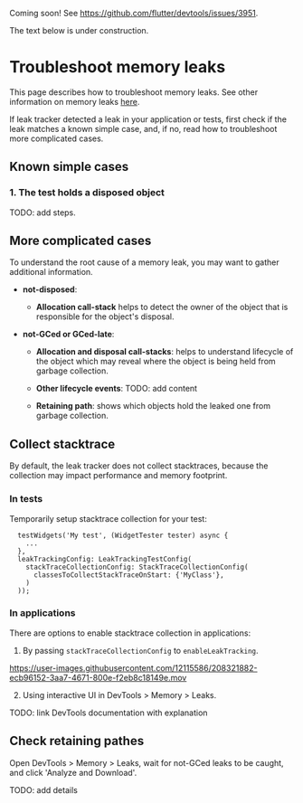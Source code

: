 Coming soon! See https://github.com/flutter/devtools/issues/3951.

The text below is under construction.

# Troubleshoot memory leaks

This page describes how to troubleshoot memory leaks. See other information on memory leaks [here](../README.md).

If leak tracker detected a leak in your application or tests, first check if the leak matches a known simple case, and, if no,
read how to troubleshoot more complicated cases.

## Known simple cases

### 1. The test holds a disposed object

TODO: add steps.

## More complicated cases

To understand the root cause of a memory leak, you may want to gather additional information.

- **not-disposed**:

    - **Allocation call-stack** helps to detect
        the owner of the object that is responsible for the object's disposal.

- **not-GCed or GCed-late**:

    - **Allocation and disposal call-stacks**: helps to understand lifecycle of the
        object which may reveal where the object is being held from garbage collection.

    - **Other lifecycle events**: TODO: add content

    - **Retaining path**: shows which objects hold the leaked one from garbage collection.

## Collect stacktrace

By default, the leak tracker does not collect stacktraces, because the collection may
impact performance and memory footprint.

### In tests

Temporarily setup stacktrace collection for your test:

```
  testWidgets('My test', (WidgetTester tester) async {
    ...
  },
  leakTrackingConfig: LeakTrackingTestConfig(
    stackTraceCollectionConfig: StackTraceCollectionConfig(
      classesToCollectStackTraceOnStart: {'MyClass'},
    )
  ));
```

### In applications

There are options to enable stacktrace collection in applications:

1. By passing `stackTraceCollectionConfig` to `enableLeakTracking`.

https://user-images.githubusercontent.com/12115586/208321882-ecb96152-3aa7-4671-800e-f2eb8c18149e.mov

2. Using interactive UI in DevTools > Memory > Leaks.

TODO: link DevTools documentation with explanation

## Check retaining pathes

Open DevTools > Memory > Leaks, wait for not-GCed leaks to be caught,
and click 'Analyze and Download'.

TODO: add details
